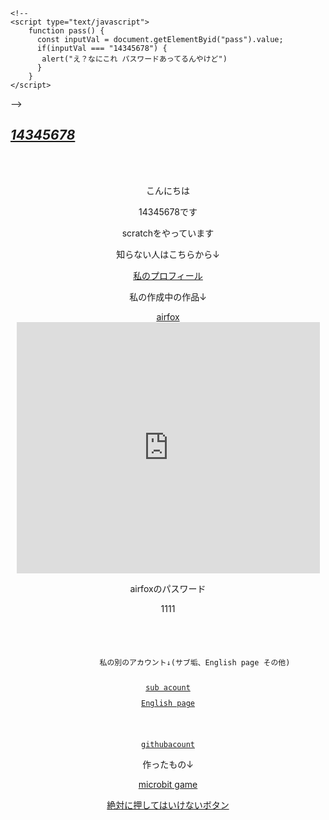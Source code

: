 <!DOCTYPE html>
  <html lang="ja" dir="ltr">
  <head>

    <!--
    <script type="text/javascript">
        function pass() {
          const inputVal = document.getElementByid("pass").value;
          if(inputVal === "14345678") {
           alert("え？なにこれ パスワードあってるんやけど")
          }
        }
    </script>
  -->

   <meta charset="UTF-8">
   <meta name="viewport" content="width=device-width, initial-scale=1">
        <title>14345678toppage</title>
   <link rel="stylesheet" href="https://cdn.jsdelivr.net/npm/bulma@0.9.3/css/bulma.min.css">
  </head>
  <body>
    <section class="section">
    <div class="container">
    <p class="subtitle">
    <i><a href="TOPpg.html"><h1>14345678</h1></i></a>
    <font color="red">
      <div style="text-align:center">
   <!--
    <div style="text-align:center"><p>きょーの日付↓</p></div>
  -->
    <br>
    <br>
    <script type="text/javascript">
        let weekday= 0;
        myD=new Date();myYear=(myD.getYear()<2000)?1900+myD.getYear() : myD.getYear();
        myMonth=myD.getMonth()+1;
        myDay="" + myWeek[myD.getDay()] + "曜日 ";
        myTime=myD.getHours()+"時"+myD.getMinutes()+"分"+myD.getSeconds()+"秒";
        myMsg = myDate + myDay + myTime;
                 if ((myApp == "IE") && (myVer >= 4)){;
                 document.all("myIDdate").innerHTML = myMsg}else if ((myApp == "NN") && (myVer >= 4)) {;
                 document.layers["myIDdate"].document.open();
                 document.layers["myIDdate"].document.write(myMsg);
                 document.layers["myIDdate"].document.close();
                 myD=new Date();
                 myYear=(myD.getYear()<2000)?1900+myD.getYear() : myD.getYear();myMonth=myD.getMonth()+1;
                 myDate=myYear + "年" + myMonth + "月" + myD.getDate() + "日 ";
                 myDay="" + myWeek[myD.getDay()] + "曜日 ";
                 myTime=myD.getHours()+"時"+myD.getMinutes()+"分"+myD.getSeconds()+"秒";
                 myMsg = myDate + myDay + myTime if ((myApp == "IE") && (myVer >= 4)){;
                 document.all("myIDdate").innerHTML = myMsg;}else if ((myApp == "NN") && (myVer >= 4)) {;
                         document.layers["myIDdate"].document.open();document.layers["myIDdate"].document.write(myMsg)};
                         document.layers["myIDdate"].document.close()};
            </script>
            </font>
              <a href="TOPpg.html"></a>
          <p style="text-align:center">こんにちは</p><p style="text-align:center">14345678です</p><p style="text-align:center">scratchをやっています</p><p style="text-align:center">知らない人はこちらから↓</p><p style="text-align:center"><a class="button" href="https://scratch.mit.edu/users/14345678/" style="text-align:center">私のプロフィール</a></p><p style="text-align:center">私の作成中の作品↓</p>
          <p style="text-align:center">
          <p style="text-align:center">
          <a href="https://scratch.mit.edu/projects/656797298/" class="button">airfox</a>
            <iframe src="https://scratch.mit.edu/projects/656797298/embed" allowtransparency="true" width="485" height="402" frameborder="0" scrolling="no" allowfullscreen>
          </iframe><p>airfoxのパスワード</p><p>1111</p>
          </p>
          </p>
          <code>
          <p style="text-align:center">
            私の別のアカウント↓(サブ垢、English page その他)
          </p><p style="text-align:center"><a class="button" href="https://scratch.mit.edu/users/14345678sub/" style="text-align:center">sub acount</a></p><p style="text-align:center"><a class="button" href="https://scratch.mit.edu/users/14345678english/" style="text-align:center">English page</a></p>
          <a href="" class="btn btn--circle btn--circle-c btn--shadow"><i class="fas fa-arrow-up"></i></a><p style="text-align:center" ><a href="https://github.com/14345678" class="button">githubacount</a></p></code>
          <p style="text-align:center">作ったもの↓</p>
          <p style="text-align:center"><a href="https://makecode.microbit.org/92863-32250-82736-08865" class="button">microbit game</a></p>
          <p style="text-align:center">
          <a
           href="INvoice.html"
           target="_blank"
           rel="noopner"
           class="button2"
           >絶対に押してはいけないボタン</a>
          </p>
        </div>
          <div style="text-align:center">
            <!--
          <p>なんか入力してね</p>
          <form>
          <input type="text" id="pass">
          <button type="button" onclick='pass()'>ok!</button>
          </form>
          </div>
          <p>
           -->
</body>
</html>
